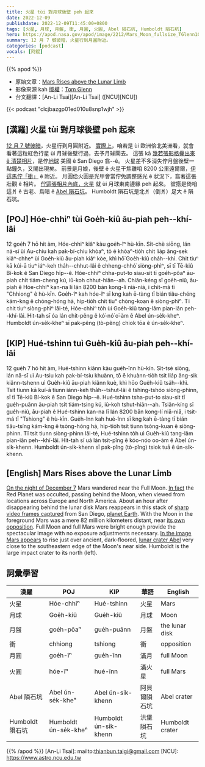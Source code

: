 ```yaml
---
title: 火星 tùi 對月球後壁 peh 起來
date: 2022-12-09
publishdate: 2022-12-09T11:45:00+0800
tags: [火星, 月球, 月盤, 衝, 月圓, 火圓, Abel 隕石坑, Humboldt 隕石坑]
hero: https://apod.nasa.gov/apod/image/2212/Mars_Moon_fullsize_TGlenn1024.jpg
summary: 12 月 7 號彼暗，火星行到月圓附近。
categories: [podcast]
vocals: [阿錕]
---
```


{{% apod %}}

- 原始文章：[Mars Rises above the Lunar Limb](https://apod.nasa.gov/apod/ap221209.html)
- 影像來源 kah [版權][copyright]：[Tom Glenn](https://www.flickr.com/people/140032790@N06/)
- 台文翻譯：[An-Li Tsai][An-Li Tsai] ([NCU][NCU])

{{< podcast "clcjbazgp01ed010u8snp1wjh" >}}

## [漢羅] 火星 tùi 對月球後壁 peh 起來
[12 月 7 號彼暗][On the night of December 7]，火星行到月圓附近。
[實際上][In fact]，咱若是 ùi 歐洲佮北美洲看，就會看著這粒紅色行星 ùi 月球後壁行過，去予月球閘去。
這張 kā [幾若張影格疊出來 ê 清楚相片][sharp video frames captured]，是佇[地球][planet Earth t] 美國 ê San Diego 翕--ê。
火星差不多消失佇月盤後壁一點鐘久，又閣出現矣。
前景是月娘，後壁 ê 火星干焦離咱 8200 公里遠爾爾，[伊這馬佇「衝」][its own opposition t] ê 附近。
月圓佮火圓是光甲會當佇免調整感光 ê 狀況下，翕著這張壯觀 ê 相片。
[佇這張相片內底，火星][In the image Mars appears] 就 ùi 月球東南邊緣 peh 起來。
彼搭是倚咱這爿 ê 古老、烏暗 ê [Abel 隕石坑][lunar crater Abel]。
Humboldt 隕石坑是北爿（倒爿）足大 ê 隕石坑。

## [POJ] Hóe-chhiⁿ tùi Goe̍h-kiû āu-piah peh--khí-lâi
12 goe̍h 7 hō hit àm, Hóe-chhiⁿ kiâⁿ kàu goe̍h-îⁿ hù-kīn.
Si̍t-chè siōng, lán nā-sī ùi Au-chiu kah pak-bí-chiu khòaⁿ, tō ē khòaⁿ-tio̍h chit lia̍p âng-sek kiâⁿ-chheⁿ ùi Goe̍h-kiû āu-piah kiâⁿ kòe, khì hō͘ Goe̍h-kiû cha̍h--khì.
Chit tiuⁿ kā kúi-ā tiuⁿ iáⁿ-keh tha̍h--chhut-lâi ê chheng-chhó͘ siòng-phìⁿ, sī tī Tē-kiû Bí-kok ê San Diego hi̍p--ê.
Hóe-chhiⁿ chha-put-to siau-sit tī goe̍h-pôaⁿ āu-piah chi̍t tiám-cheng kú, iū-koh chhut-hiān--ah.
Chiân-kéng sī goe̍h-niû, āu-piah ê Hóe-chhiⁿ kan-na lī lán 8200 bān kong-lí niā-niā, i chit-má tī "Chhiong" ê hù-kīn.
Goe̍h-îⁿ kah hóe-îⁿ sī kng kah ē-tàng tī bián tiâu-chéng kám-kng ê chōng-hóng hā, hip-tio̍h chit tiuⁿ chòng-koan ê siòng-phìⁿ.
Tī chit tiuⁿ siòng-phìⁿ lāi-té, Hóe-chhiⁿ to̍h ùi Goe̍h-kiû tang-lâm pian-iân peh--khí-lâi.
Hit-tah sī óa lán chit-pêng ê kó͘-nó͘ o͘-àm ê Abel ún-se̍k-kheⁿ.
Humboldt ún-se̍k-kheⁿ sī pak-pêng (tò-pêng) chiok tōa ê ún-se̍k-kheⁿ.


## [KIP] Hué-tshinn tuì Gue̍h-kiû āu-piah peh--khí-lâi
12 gue̍h 7 hō hit àm, Hué-tshinn kiânn kàu gue̍h-înn hù-kīn.
Si̍t-tsè siōng, lán nā-sī uì Au-tsiu kah pak-bí-tsiu khuànn, tō ē khuànn-tio̍h tsit lia̍p âng-sik kiânn-tshenn uì Gue̍h-kiû āu-piah kiânn kuè, khì hōo Gue̍h-kiû tsa̍h--khì.
Tsit tiunn kā kuí-ā tiunn iánn-keh tha̍h--tshut-lâi ê tshing-tshóo siòng-phìnn, sī tī Tē-kiû Bí-kok ê San Diego hi̍p--ê.
Hué-tshinn tsha-put-to siau-sit tī gue̍h-puânn āu-piah tsi̍t tiám-tsing kú, iū-koh tshut-hiān--ah.
Tsiân-kíng sī gue̍h-niû, āu-piah ê Hué-tshinn kan-na lī lán 8200 bān kong-lí niā-niā, i tsit-má tī "Tshiong" ê hù-kīn.
Gue̍h-înn kah hué-înn sī kng kah ē-tàng tī bián tiâu-tsíng kám-kng ê tsōng-hóng hā, hip-tio̍h tsit tiunn tsòng-kuan ê siòng-phìnn.
Tī tsit tiunn siòng-phìnn lāi-té, Hué-tshinn to̍h uì Gue̍h-kiû tang-lâm pian-iân peh--khí-lâi.
Hit-tah sī uá lán tsit-pîng ê kóo-nóo oo-àm ê Abel ún-si̍k-khenn.
Humboldt ún-si̍k-khenn sī pak-pîng (tò-pîng) tsiok tuā ê ún-si̍k-khenn.

## [English] Mars Rises above the Lunar Limb

[On the night of December 7][On the night of December 7] Mars wandered near the Full Moon.
[In fact][In fact] the Red Planet was occulted, passing behind the Moon, when viewed from locations across Europe and North America.
About an hour after disappearing behind the lunar disk Mars reappears in this stack of [sharp video frames captured][sharp video frames captured] from San Diego, [planet Earth][planet Earth e].
With the Moon in the foreground Mars was a mere 82 million kilometers distant, near [its own opposition][its own opposition e].
Full Moon and full Mars were bright enough provide the spectacular image with no exposure adjustments necessary.
[In the image Mars appears][In the image Mars appears] to rise just over ancient, dark-floored, [lunar crater Abel][lunar crater Abel] very close to the southeastern edge of the Moon's near side.
Humboldt is the large impact crater to its north (left).


## 詞彙學習

|漢羅|POJ|KIP|華語|English|
|-|-|-|-|-|
|火星|Hóe-chhiⁿ|Hué-tshinn|火星|Mars|
|月球|Goe̍h-kiû|Gue̍h-kiû|月球|Moon|
|月盤|goe̍h-pôaⁿ|gue̍h-puânn|月盤|the lunar disk|
|衝|chhiong|tshiong|衝|opposition|
|月圓|goe̍h-îⁿ|gue̍h-înn|滿月|full Moon|
|火圓|hóe-îⁿ|hué-înn|滿火星|full Mars|
|Abel 隕石坑|Abel ún-se̍k-kheⁿ|Abel ún-si̍k-khenn|阿貝爾隕石坑|Abel crater|
|Humboldt 隕石坑|Humboldt ún-se̍k-kheⁿ|Humboldt ún-si̍k-khenn|洪堡隕石坑|Humboldt crater|

{{% /apod %}}
[An-Li Tsai]: mailto:thianbun.taigi@gmail.com
[NCU]: https://www.astro.ncu.edu.tw

[copyright]: https://apod.nasa.gov/apod/fap/lib/about_apod.html#srapply
[License]: https://creativecommons.org/licenses/by/2.0/

[On the night of December 7]:https://earthsky.org/tonight/moon-occults-mars-on-december-7-and-8-2022/
[In fact]:https://solarsystem.nasa.gov/skywatching/whats-up/
[sharp video frames captured]:https://www.flickr.com/photos/140032790@N06/52549802792/
[planet Earth e]:https://apod.nasa.gov/apod/ap221123.html
[planet Earth t]:https://apod.tw/daily/20221123/
[its own opposition e]:https://apod.nasa.gov/apod/ap221203.html
[its own opposition t]:https://apod.tw/daily/20221203/
[In the image Mars appears]:https://apod.nasa.gov/apod/image/2212/Mars_Moon_fullsize_TGlenn_labels1024.jpg
[lunar crater Abel]:https://en.wikipedia.org/wiki/Abel_(crater)
